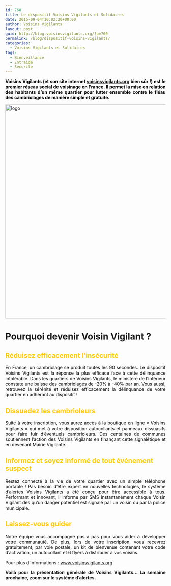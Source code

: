 ```yaml
---
id: 760
title: Le dispositif Voisins Vigilants et Solidaires
date: 2015-09-04T10:02:20+00:00
author: Voisins Vigilants
layout: post
guid: http://blog.voisinsvigilants.org/?p=760
permalink: /blog/dispositif-voisins-vigilants/
categories:
  - Voisins Vigilants et Solidaires
tags:
  - Bienveillance
  - Entraide
  - Securite
---
```

<p style="text-align: justify;">
  <span style="color: #000000;"><strong>Voisins Vigilants (et son site internet <a href="http://www.voisinsvigilants.org">voisinsvigilants.org</a> bien sûr !) est le premier réseau social de voisinage en France. Il permet la mise en relation des habitants d&rsquo;un même quartier pour lutter ensemble contre le fléau des cambriolages de manière simple et gratuite. </strong></span>
</p>

[<img class="aligncenter size-full wp-image-771" src="http://blog.voisinsvigilants.org/wp-content/uploads/2015/08/logo.jpg" alt="logo" width="1734" height="672" />](http://blog.voisinsvigilants.org/wp-content/uploads/2015/08/logo.jpg)

# Pourquoi devenir Voisin Vigilant ?

<h2 style="color: #e89a0b;">
  <strong><span style="color: #ffcc00;">Réduisez efficacement l&rsquo;insécurité</span></strong>
</h2>

<p style="color: #6c7279; text-align: justify;">
  <span style="color: #000000;">En France, un cambriolage se produit toutes les 90 secondes. Le dispositif Voisins Vigilants est la réponse la plus efficace face à cette délinquance intolérable. Dans les quartiers de Voisins Vigilants, le ministère de l’Intérieur constate une baisse des cambriolages de -20% à -40% par an. Vous aussi, retrouvez la sérénité et réduisez efficacement la délinquance de votre quartier en adhérant au dispositif !</span>
</p>

<h2 style="color: #e89a0b;">
  <span style="color: #ffcc00;"><strong>Dissuadez les cambrioleurs</strong></span>
</h2>

<p style="text-align: justify;">
  <span style="color: #000000;">Suite à votre inscription, vous aurez accès à la boutique en ligne « Voisins Vigilants » qui met à votre disposition autocollants et panneaux dissuasifs pour faire fuir d’éventuels cambrioleurs. Des centaines de communes soutiennent l&rsquo;action des Voisins Vigilants en finançant cette signalétique et en devenant Mairie Vigilante.</span>
</p>

<h2 style="color: #e89a0b;">
  <span style="color: #ffcc00;"><strong>Informez et soyez informé de tout événement suspect</strong></span>
</h2>

<p style="color: #6c7279; text-align: justify;">
  <span style="color: #000000;">Restez connecté à la vie de votre quartier avec un simple téléphone portable ! Pas besoin d&rsquo;être expert en nouvelles technologies, le système d&rsquo;alertes Voisins Vigilants a été conçu pour être accessible à tous. Performant et innovant, il informe par SMS instantanément chaque Voisin Vigilant dès qu&rsquo;un danger potentiel est signalé par un voisin ou par la police municipale.</span>
</p>

<h2 style="color: #e89a0b;">
  <span style="color: #ffcc00;"><strong>Laissez-vous guider</strong></span>
</h2>

<p style="text-align: justify;">
  <span style="color: #000000;">Notre équipe vous accompagne pas à pas pour vous aider à développer votre communauté. De plus, lors de votre inscription, vous recevrez gratuitement, par voie postale, un kit de bienvenue contenant votre code d&rsquo;activation, un autocollant et 6 flyers à distribuer à vos voisins.</span>
</p>

<p style="text-align: justify;">
  Pour plus d&rsquo;informations : <a href="http://www.voisinsvigilants.org">www.voisinsvigilants.org</a>
</p>

<p style="text-align: justify;">
  <strong>Voilà pour la présentation générale de Voisins Vigilants&#8230; La semaine prochaine, zoom sur le système d&rsquo;alertes.</strong>
</p>
